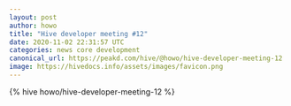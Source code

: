 ```yaml
---
layout: post
author: howo
title: "Hive developer meeting #12"
date: 2020-11-02 22:31:57 UTC
categories: news core development
canonical_url: https://peakd.com/hive/@howo/hive-developer-meeting-12
image: https://hivedocs.info/assets/images/favicon.png
---
```

{% hive howo/hive-developer-meeting-12 %}
